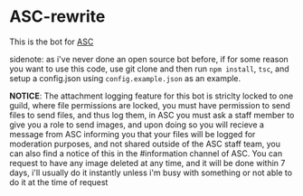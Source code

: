 # ASC-rewrite

This is the bot for [ASC](https://discord.gg/Y3WpFhs)

sidenote: as i've never done an open source bot before, if for some reason you want to use this code, use git clone and then run `npm install`, `tsc`, and setup a config.json using `config.example.json` as an example.

**NOTICE**: The attachment logging feature for this bot is striclty locked to one guild, where file permissions are locked, you must have permission to send files to send files, and thus log them, in ASC you must ask a staff member to give you a role to send images, and upon doing so you will recieve a message from ASC informing you that your files will be logged for moderation purposes, and not shared outside of the ASC staff team, you can also find a notice of this in the #information channel of ASC.
You can request to have any image deleted at any time, and it will be done within 7 days, i'll usually do it instantly unless i'm busy with something or not able to do it at the time of request